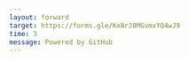 ```yaml
---
layout: forward
target: https://forms.gle/KxNrJ8MGvmxYQ4wJ9
time: 3
message: Powered by GitHub
---
```



